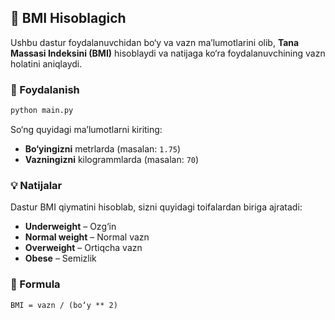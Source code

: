 ## 🧮 BMI Hisoblagich

Ushbu dastur foydalanuvchidan bo‘y va vazn ma’lumotlarini olib, **Tana Massasi Indeksini (BMI)** hisoblaydi va natijaga ko‘ra foydalanuvchining vazn holatini aniqlaydi.

### 📝 Foydalanish

```bash
python main.py
```

So‘ng quyidagi ma’lumotlarni kiriting:

* **Bo‘yingizni** metrlarda (masalan: `1.75`)
* **Vazningizni** kilogrammlarda (masalan: `70`)

### 💡 Natijalar

Dastur BMI qiymatini hisoblab, sizni quyidagi toifalardan biriga ajratadi:

* **Underweight** – Ozg‘in
* **Normal weight** – Normal vazn
* **Overweight** – Ortiqcha vazn
* **Obese** – Semizlik

### 🔢 Formula

```
BMI = vazn / (bo‘y ** 2)
```
